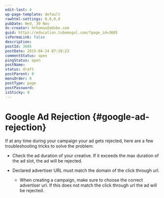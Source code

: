 ```yaml
---
edit-last: 4
wp-page-template: default
rawhtml-settings: 0,0,0,0
pubDate: Wed, 30 Nov
dc-creator: hthomas@adobe.com
guid: https://education.tubemogul.com/?page_id=3605
isPermaLink: false
description: 
postId: 3605
postDate: 2015-04-24 07:28:23
commentStatus: open
pingStatus: open
postName: 
status: draft
postParent: 0
menuOrder: 0
postType: page
postPassword: 
isSticky: 0
---
```


# Google Ad Rejection {#google-ad-rejection}

If at any time during your campaign your ad gets rejected, here are a few troubleshooting tricks to solve the problem:

* Check the ad duration of your creative. If it exceeds the max duration of the ad slot, the ad will be rejected.
* Declared advertiser URL must match the domain of the click through url.

    * When creating a campaign, make sure to choose the correct advertiser url. If this does not match the click through url the ad will be rejected.

&nbsp; 